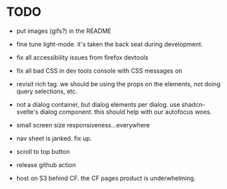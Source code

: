 # TODO

- put images (gifs?) in the README

- fine tune light-mode. it's taken the back seat during development.

- fix all accessibility issues from firefox devtools

- fix all bad CSS in dev tools console with CSS messages on

- revisit rich tag. we should be using the props on the elements, not doing
  query selections, etc.

- not a dialog container, but dialog elements per dialog. use shadcn-svelte's
  dialog component. this should help with our autofocus woes.

- small screen size responsiveness...everywhere

- nav sheet is janked. fix up.

- scroll to top button

- release github action

- host on S3 behind CF. the CF pages product is underwhelming.